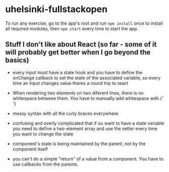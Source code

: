 # uhelsinki-fullstackopen

To run any exercise, go to the app's root and run `npm install` once to install all required modules, then `npm start` every time to start the app.

## Stuff I don't like about React (so far - some of it will probably get better when I go beyond the basics)

- every input must have a state hook and you have to define the onChange callback to set the state of the associated 
variable, so every time an input changes value theres a round trip to react

- When rendering two elements on two diferent lines, there is no whitespace between them. You have to manually add whitespace with {' '}

- messy syntax with all the curly braces everywhere

- confusing and overly complicated that if ou want to have a state variable you need to define a two-element array and use the setter every time you want to change the state

- component's state is being maintained by the parent, not by the component itself

- you can't do a simple "return" of a value from a component. You have to use callbacks from the parents.
